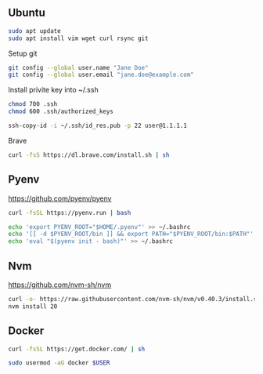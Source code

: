 ## Ubuntu

```sh
sudo apt update
sudo apt install vim wget curl rsync git
```

Setup git
```sh
git config --global user.name "Jane Doe"  
git config --global user.email "jane.doe@example.com" 

```

Install privite key into ~/.ssh

```sh
chmod 700 .ssh
chmod 600 .ssh/authorized_keys
```

```sh
ssh-copy-id -i ~/.ssh/id_res.pub -p 22 user@1.1.1.1
```

Brave
```sh
curl -fsS https://dl.brave.com/install.sh | sh
```

## Pyenv
https://github.com/pyenv/pyenv

```sh
curl -fsSL https://pyenv.run | bash
```

```bash
echo 'export PYENV_ROOT="$HOME/.pyenv"' >> ~/.bashrc
echo '[[ -d $PYENV_ROOT/bin ]] && export PATH="$PYENV_ROOT/bin:$PATH"' >> ~/.bashrc
echo 'eval "$(pyenv init - bash)"' >> ~/.bashrc
```

## Nvm
https://github.com/nvm-sh/nvm
```sh
curl -o- https://raw.githubusercontent.com/nvm-sh/nvm/v0.40.3/install.sh | bash
nvm install 20
```

## Docker

```sh
curl -fsSL https://get.docker.com/ | sh
```


```sh
sudo usermod -aG docker $USER
```
